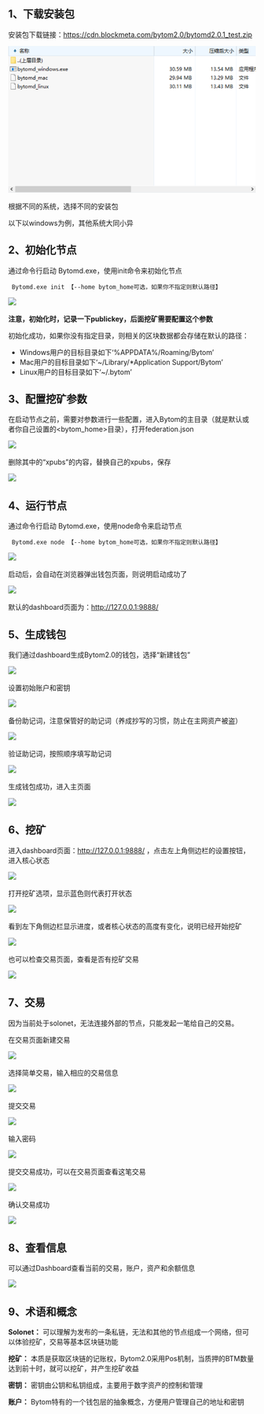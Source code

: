 ## 1、下载安装包

安装包下载链接：https://cdn.blockmeta.com/bytom2.0/bytomd2.0.1_test.zip

![](../images/bytom2/Bytom2Solonet1.png)

根据不同的系统，选择不同的安装包

以下以windows为例，其他系统大同小异

## 2、初始化节点

通过命令行启动 Bytomd.exe，使用init命令来初始化节点

``` Bytomd.exe init 【--home bytom_home可选，如果你不指定则默认路径】```

![](../images/bytom2/Bytom2Solonet2.png)

**注意，初始化时，记录一下publickey，后面挖矿需要配置这个参数**

初始化成功，如果你没有指定目录，则相关的区块数据都会存储在默认的路径：

* Windows用户的目标目录如下‘%APPDATA%/Roaming/Bytom’
* Mac用户的目标目录如下‘~/Library/*Application Support/Bytom’
* Linux用户的目标目录如下‘~/.bytom’

## 3、配置挖矿参数

在启动节点之前，需要对参数进行一些配置，进入Bytom的主目录（就是默认或者你自己设置的<bytom_home>目录），打开federation.json

![](../images/bytom2/Bytom2Solonet3.png)

删除其中的“xpubs”的内容，替换自己的xpubs，保存

![](../images/bytom2/Bytom2Solonet4.png)

## 4、运行节点

通过命令行启动 Bytomd.exe，使用node命令来启动节点

``` Bytomd.exe node 【--home bytom_home可选，如果你不指定则默认路径】```

![](../images/bytom2/Bytom2Solonet5.png)

启动后，会自动在浏览器弹出钱包页面，则说明启动成功了

![](../images/bytom2/Bytom2Solonet6.png)

默认的dashboard页面为：http://127.0.0.1:9888/

## 5、生成钱包

我们通过dashboard生成Bytom2.0的钱包，选择“新建钱包”

![](../images/bytom2/Bytom2Solonet7.png)

设置初始账户和密钥

![](../images/bytom2/Bytom2Solonet8.png)

备份助记词，注意保管好的助记词（养成抄写的习惯，防止在主网资产被盗）

![](../images/bytom2/Bytom2Solonet9.png)

验证助记词，按照顺序填写助记词

![](../images/bytom2/Bytom2Solonet10.png)

生成钱包成功，进入主页面

![](../images/bytom2/Bytom2Solonet11.png)

## 6、挖矿

进入dashboard页面：http://127.0.0.1:9888/ ，点击左上角侧边栏的设置按钮，进入核心状态

![](../images/bytom2/Bytom2Solonet12.png)

打开挖矿选项，显示蓝色则代表打开状态

![](../images/bytom2/Bytom2Solonet13.png)

看到左下角侧边栏显示进度，或者核心状态的高度有变化，说明已经开始挖矿

![](../images/bytom2/Bytom2Solonet14.png)

也可以检查交易页面，查看是否有挖矿交易

![](../images/bytom2/Bytom2Solonet15.png)

## 7、交易

因为当前处于solonet，无法连接外部的节点，只能发起一笔给自己的交易。

在交易页面新建交易

![](../images/bytom2/Bytom2Solonet16.png)

选择简单交易，输入相应的交易信息

![](../images/bytom2/Bytom2Solonet17.png)

提交交易

![](../images/bytom2/Bytom2Solonet18.png)

输入密码

![](../images/bytom2/Bytom2Solonet19.png)

提交交易成功，可以在交易页面查看这笔交易

![](../images/bytom2/Bytom2Solonet20.png)

确认交易成功

![](../images/bytom2/Bytom2Solonet21.png)

## 8、查看信息

可以通过Dashboard查看当前的交易，账户，资产和余额信息

![](../images/bytom2/Bytom2Solonet22.png)

## 9、术语和概念

**Solonet：** 可以理解为发布的一条私链，无法和其他的节点组成一个网络，但可以体验挖矿，交易等基本区块链功能

**挖矿：** 本质是获取区块链的记账权，Bytom2.0采用Pos机制，当质押的BTM数量达到前十时，就可以挖矿，并产生挖矿收益

**密钥：** 密钥由公钥和私钥组成，主要用于数字资产的控制和管理

**账户：** Bytom特有的一个钱包层的抽象概念，方便用户管理自己的地址和密钥





